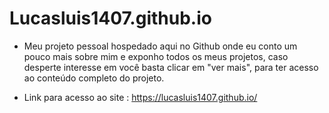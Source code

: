 # Lucasluis1407.github.io

- Meu projeto pessoal hospedado aqui no Github onde eu conto um pouco mais sobre mim e exponho todos os meus projetos, caso desperte interesse em você basta clicar em "ver mais", para ter acesso ao conteúdo completo do projeto.

- Link para acesso ao site : https://lucasluis1407.github.io/
